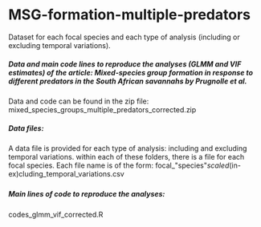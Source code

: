 # MSG-formation-multiple-predators
Dataset for each focal species and each type of analysis (including or excluding temporal variations). 

##### Data and main code lines to reproduce the analyses (GLMM and VIF estimates) of the article: Mixed-species group formation in response to different predators in the South African savannahs by Prugnolle et al.

Data and code can be found in the zip file: mixed_species_groups_multiple_predators_corrected.zip

##### Data files:

A data file is provided for each type of analysis: including and excluding temporal variations. within each of these folders,
there is a file for each focal species. Each file name is of the form: focal_"species"_scaled_(in-ex)cluding_temporal_variations.csv

##### 

##### Main lines of code to reproduce the analyses:

codes_glmm_vif_corrected.R


